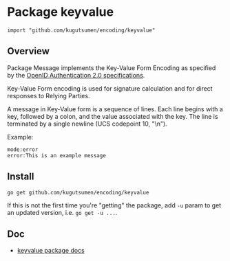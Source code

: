 # Package keyvalue

    import "github.com/kugutsumen/encoding/keyvalue"

## Overview

Package Message implements the Key-Value Form Encoding as specified by
the [OpenID Authentication 2.0 specifications][1].

Key-Value Form encoding is used for signature calculation and for direct
responses to Relying Parties.

A message in Key-Value form is a sequence of lines. Each line begins
with a key, followed by a colon, and the value associated with the key.
The line is terminated by a single newline (UCS codepoint 10, "\n").

Example:

    mode:error
    error:This is an example message

## Install

    go get github.com/kugutsumen/encoding/keyvalue

If this is not the first time you're "getting" the package, add `-u` 
param to get an updated version, i.e. `go get -u ...`.

## Doc

  - [keyvalue package docs][2]


[1]:	http://openid.net/specs/openid-authentication-2_0.html
[2]:  http://godoc.org/github.com/kugutsumen/encoding/keyvalue
